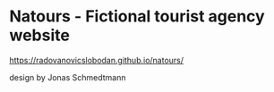 # Natours - Fictional tourist agency website

https://radovanovicslobodan.github.io/natours/

design by Jonas Schmedtmann
